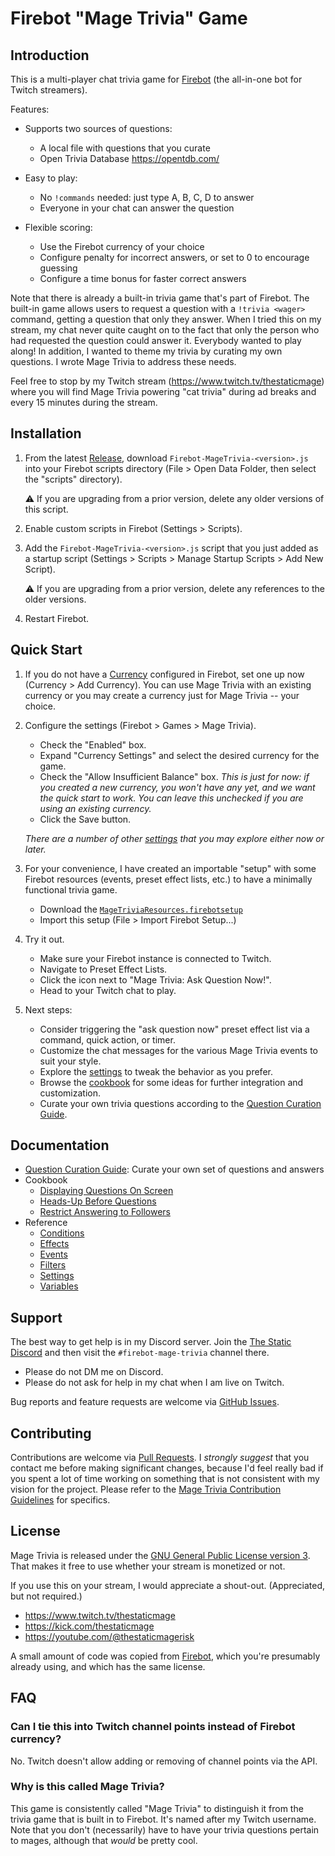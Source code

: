 # Firebot "Mage Trivia" Game

## Introduction

This is a multi-player chat trivia game for [Firebot](https://firebot.app/) (the all-in-one bot for Twitch streamers).

Features:

- Supports two sources of questions:
  - A local file with questions that you curate
  - Open Trivia Database <https://opentdb.com/>

- Easy to play:
  - No `!commands` needed: just type A, B, C, D to answer
  - Everyone in your chat can answer the question

- Flexible scoring:
  - Use the Firebot currency of your choice
  - Configure penalty for incorrect answers, or set to 0 to encourage guessing
  - Configure a time bonus for faster correct answers

Note that there is already a built-in trivia game that's part of Firebot. The built-in game allows users to request a question with a `!trivia <wager>` command, getting a question that only they answer. When I tried this on my stream, my chat never quite caught on to the fact that only the person who had requested the question could answer it. Everybody wanted to play along! In addition, I wanted to theme my trivia by curating my own questions. I wrote Mage Trivia to address these needs.

Feel free to stop by my Twitch stream (<https://www.twitch.tv/thestaticmage>) where you will find Mage Trivia powering "cat trivia" during ad breaks and every 15 minutes during the stream.

## Installation

1. From the latest [Release](https://github.com/TheStaticMage/firebot-mage-trivia/releases), download `Firebot-MageTrivia-<version>.js` into your Firebot scripts directory (File &gt; Open Data Folder, then select the "scripts" directory).

    :warning: If you are upgrading from a prior version, delete any older versions of this script.

2. Enable custom scripts in Firebot (Settings &gt; Scripts).

3. Add the `Firebot-MageTrivia-<version>.js` script that you just added as a startup script (Settings &gt; Scripts &gt; Manage Startup Scripts &gt; Add New Script).

    :warning: If you are upgrading from a prior version, delete any references to the older versions.

4. Restart Firebot.

## Quick Start

1. If you do not have a [Currency](https://youtu.be/X60p7rSF98w?si=v4oxmFLGxVxlmHWz&t=58) configured in Firebot, set one up now (Currency &gt; Add Currency). You can use Mage Trivia with an existing currency or you may create a currency just for Mage Trivia -- your choice.

2. Configure the settings (Firebot &gt; Games &gt; Mage Trivia).

    - Check the "Enabled" box.
    - Expand "Currency Settings" and select the desired currency for the game.
    - Check the "Allow Insufficient Balance" box.
        _This is just for now: if you created a new currency, you won't have any yet, and we want the quick start to work. You can leave this unchecked if you are using an existing currency._
    - Click the Save button.

    _There are a number of other [settings](/doc/settings.md) that you may explore either now or later._

3. For your convenience, I have created an importable "setup" with some Firebot resources (events, preset effect lists, etc.) to have a minimally functional trivia game.

    - Download the [`MageTriviaResources.firebotsetup`](/misc/setup/MageTriviaResources.firebotsetup)
    - Import this setup (File &gt; Import Firebot Setup...)

4. Try it out.

    - Make sure your Firebot instance is connected to Twitch.
    - Navigate to Preset Effect Lists.
    - Click the icon next to "Mage Trivia: Ask Question Now!".
    - Head to your Twitch chat to play.

5. Next steps:

    - Consider triggering the "ask question now" preset effect list via a command, quick action, or timer.
    - Customize the chat messages for the various Mage Trivia events to suit your style.
    - Explore the [settings](/doc/reference/settings.md) to tweak the behavior as you prefer.
    - Browse the [cookbook](/doc/cookbook/) for some ideas for further integration and customization.
    - Curate your own trivia questions according to the [Question Curation Guide](/doc/questions.md).

## Documentation

- [Question Curation Guide](/doc/questions.md): Curate your own set of questions and answers
- Cookbook
  - [Displaying Questions On Screen](/doc/cookbook/display-question-on-screen.md)
  - [Heads-Up Before Questions](/doc/cookbook/heads-up-before-questions.md)
  - [Restrict Answering to Followers](/doc/cookbook/restrict-answer-to-followers.md)
- Reference
  - [Conditions](/doc/reference/conditions.md)
  - [Effects](/doc/reference/effects.md)
  - [Events](/doc/reference/events.md)
  - [Filters](/doc/reference/filters.md)
  - [Settings](/doc/reference/settings.md)
  - [Variables](/doc/reference/variables.md)

## Support

The best way to get help is in my Discord server. Join the [The Static Discord](https://discord.gg/TmvGn3ywws) and then visit the `#firebot-mage-trivia` channel there.

- Please do not DM me on Discord.
- Please do not ask for help in my chat when I am live on Twitch.

Bug reports and feature requests are welcome via [GitHub Issues](https://github.com/TheStaticMage/firebot-mage-trivia/issues).

## Contributing

Contributions are welcome via [Pull Requests](https://github.com/TheStaticMage/firebot-mage-trivia/pulls). I _strongly suggest_ that you contact me before making significant changes, because I'd feel really bad if you spent a lot of time working on something that is not consistent with my vision for the project. Please refer to the [Mage Trivia Contribution Guidelines](/.github/contributing.md) for specifics.

## License

Mage Trivia is released under the [GNU General Public License version 3](/LICENSE). That makes it free to use whether your stream is monetized or not.

If you use this on your stream, I would appreciate a shout-out. (Appreciated, but not required.)

- <https://www.twitch.tv/thestaticmage>
- <https://kick.com/thestaticmage>
- <https://youtube.com/@thestaticmagerisk>

A small amount of code was copied from [Firebot](https://github.com/crowbartools/firebot), which you're presumably already using, and which has the same license.

## FAQ

### Can I tie this into Twitch channel points instead of Firebot currency?

No. Twitch doesn't allow adding or removing of channel points via the API.

### Why is this called Mage Trivia?

This game is consistently called "Mage Trivia" to distinguish it from the trivia game that is built in to Firebot. It's named after my Twitch username. Note that you don't (necessarily) have to have your trivia questions pertain to mages, although that _would_ be pretty cool.
